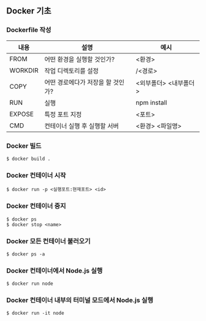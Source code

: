 ## Docker 기초

### Dockerfile 작성

| 내용    | 설명                              | 예시                  |
| ------- | --------------------------------- | --------------------- |
| FROM    | 어떤 환경을 실행할 것인가?        | <환경>                |
| WORKDIR | 작업 디렉토리를 설정              | /<경로>               |
| COPY    | 어떤 경로에다가 저장을 할 것인가? | <외부폴더> <내부폴더> |
| RUN     | 실행                              | npm install           |
| EXPOSE  | 특정 포트 지정                    | <포트>                |
| CMD     | 컨테이너 실행 후 실행할 서버      | <환경> <파일명>       |

### Docker 빌드

```
$ docker build .
```

### Docker 컨테이너 시작

```
$ docker run -p <실행포트:현재포트> <id>
```

### Docker 컨테이너 중지

```
$ docker ps
$ docker stop <name>
```

### Docker 모든 컨테이너 불러오기

```
$ docker ps -a
```

### Docker 컨테이너에서 Node.js 실행

```
$ docker run node
```

### Docker 컨테이너 내부의 터미널 모드에서 Node.js 실행

```
$ docker run -it node
```
